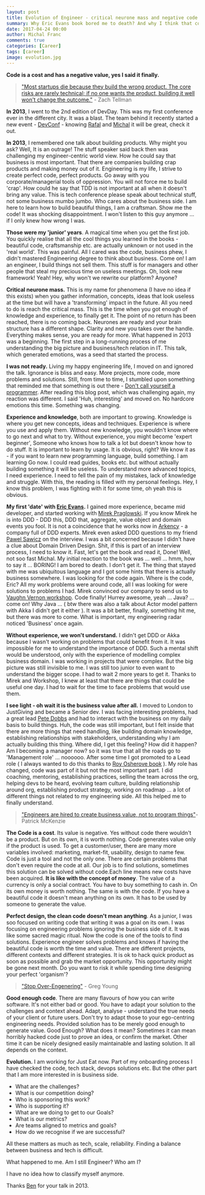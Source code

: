```yaml
---
layout: post
title: Evolution of Engineer - critical neurone mass and negative code value 
summary: Why Eric Evans book bored me to death? And why I think that code is useless. My thoughts on engineer learning process from a technical minded person to a balanced tech / business focused professional. An important post for every engineer to read.
date: 2017-04-24 00:00
author: Michal Franc
comments: true
categories: [Career]
tags: [career]
image: evolution.jpg
---
```


**Code is a cost and has a negative value, yes I said it finally.**

> ["Most startups die because they build the wrong product. The core risks are rarely technical; if no one wants the product, building it well won't change the outcome."][10] - Zach Tellman

**In 2013**, I went to the 2nd edition of DevDay. This was my first conference ever in the different city. It was a blast. The team behind it recently started a new event - [DevConf][0] - knowing [Rafal][1] and [Michal][2] it will be great, check it out. 

**In 2013**, I remembered one talk about building products. Why might you ask? Well, It is an outrage! The stuff speaker said back then was challenging my engineer-centric world view. How he could say that business is most important. That there are companies building crap products and making money out of it. Engineering is my life, I strive to create perfect code, perfect products. Go away with you corporate/managerial tools of oppression. You will not force me to build 'crap'. How could he say that TDD is not important at all when it doesn't bring any value. This is tech conference please speak about technical stuff, not some business mumbo jumbo. Who cares about the business side. I am here to learn how to build beautiful things, I am a craftsman. Show me the code! It was shocking disappointment. I won't listen to this guy anymore ... if I only knew how wrong I was.

**Those were my 'junior' years**. A magical time when you get the first job. You quickly realise that all the cool things you learned in the books - beautiful code, craftsmanship etc. are actually unknown or not used in the 'real world'. This was painful. All I cared was the code, business phew, I didn't mastered Engineering degree to think about business. Come on! I am an engineer, I build things not sell them. This stuff is for managers and other people that steal my precious time on useless meetings. Oh, look new framework! Yeah! Hey, why won't we rewrite our platform? Anyone?

**Critical neurone mass.** This is my name for phenomena (I have no idea if this exists) when you gather information, concepts, ideas that look useless at the time but will have a 'transforming' impact in the future. All you need to do is reach the critical mass. This is the time when you got enough of knowledge and experience, to finally get it. The point of no return has been reached, there is no coming back. Neurones are ready and your brain structure has a different shape. Clarity and new you takes over the handle. Everything makes sense, you are ready for more. What happened in 2013 was a beginning. The first step in a long-running process of me understanding the big picture and business/tech relation in IT. This talk, which generated emotions, was a seed that started the process.

**I was not ready.** Living my happy engineering life, I moved on and ignored the talk. Ignorance is bliss and easy. More projects, more code, more problems and solutions. Still, from time to time, I stumbled upon something that reminded me that something is out there - [Don't call yourself a programmer][3]. After reading this blog post, which was challenging again, my reaction was different. I said 'Huh, interesting' and moved on. No hardcore emotions this time. Something was changing.

**Experience and knowledge**, both are important to growing. Knowledge is where you get new concepts, ideas and techniques. Experience is where you use and apply them. Without new knowledge, you wouldn't know where to go next and what to try. Without experience, you might become 'expert beginner', Someone who knows how to talk a lot but doesn't know how to do stuff. It is important to learn by usage. It is obvious, right? We know it as - if you want to learn new programming language, build something. I am learning Go now. I could read guides, books etc. but without actually building something it will be useless. To understand more advanced topics, I need experience. I need to fell the pain of my mistakes, lack of knowledge and struggle. With this, the reading is filled with my personal feelings. Hey, I know this problem, I was fighting with it for some time, oh yeah this is obvious. 

**My first 'date' with [Eric Evans][4].** I gained more experience, became mid developer, and started working with [Mirek Praglowski][5]. If you know Mirek he is into DDD - DDD this, DDD that, aggregate, value object and domain events you fool. It is not a coincidence that he works now in [Arkency][11] - a company full of DDD experts. Mirek even asked DDD questions to my friend [Pawel Sawicz][6] on the interview. I was a bit concerned because I didn't have a clue about Domain Driven Design. Shit, if this is part of an interview process, I need to know it. Fast, let's get the book and read it, Done! Well, not soo fast Michal. My initial reaction to the book was ... well ... hmm, how to say it ... BORING! I am bored to death. I don't get it. The thing that stayed with me was ubiquitous language and I got some hints that there is actually business somewhere. I was looking for the code again. Where is the code, Eric? All my work problems were around code, all I was looking for were solutions to problems I had. Mirek convinced our company to send us to [Vaughn Vernon workshop][7]. Code finally! Hurrey awesome, yeah ... Java? ... come on! Why Java ... ( btw there was also a talk about Actor model pattern with Akka I didn't get it either ). It was a bit better, finally, something hit me, but there was more to come. What is important, my engineering radar noticed 'Business' once again.

**Without experience, we won't understand.** I didn't get DDD or Akka because I wasn't working on problems that could benefit from it. It was impossible for me to understand the importance of DDD. Such a mental shift would be understood, only with the experience of modelling complex business domain. I was working in projects that were complex. But the big picture was still invisible to me. I was still too junior to even want to understand the bigger scope. I had to wait 2 more years to get it. Thanks to Mirek and Workshop, I knew at least that there are things that could be useful one day. I had to wait for the time to face problems that would use them.

**I see light - oh wait it is the business value after all.** I moved to London to JustGiving and became a Senior dev. I was facing interesting problems, had a great lead [Pete Dobbs][8] and had to interact with the business on my daily basis to build things. Huh, the code was still important, but I felt inside that there are more things that need handling, like building domain knowledge, establishing relationships with stakeholders, understanding why I am actually building this thing. Where did, I get this feeling? How did it happen? Am I becoming a manager now? so it was true that all the roads go to 'Management role' ... noooooo. After some time I got promoted to a Lead role ( I always wanted to do this thanks to [Roy Osherove book][9] ). My role has changed, code was part of it but not the most important part. I did coaching, mentoring, establishing practices, selling the team across the org, helping devs to be heard, evolving team culture, building relationship around org, establishing product strategy, working on roadmap ... a lot of different things not related to my engineering side. All this helped me to finally understand.

> ["Engineers are hired to create business value, not to program things"][3]- Patrick McKenzie

**The Code is a cost**. Its value is negative. Yes without code there wouldn't be a product. But on its own, it is worth nothing. Code generates value only if the product is used. To get a customer/user, there are many more variables involved: marketing, market-fit, usability, design to name few. Code is just a tool and not the only one. There are certain problems that don't even require the code at all. Our job is to find solutions, sometimes this solution can be solved without code.Each line means new costs have been acquired. **It is like with the concept of money**. The value of a currency is only a social contract. You have to buy something to cash in. On its own money is worth nothing. The same is with the code. If you have a beautiful code it doesn't mean anything on its own. It has to be used by someone to generate the value.

**Perfect design, the clean code doesn't mean anything**. As a junior, I was soo focused on writing code that writing it was a goal on its own. I was focusing on engineering problems ignoring the business side of it. It was like some sacred magic ritual. Now the code is one of the tools to find solutions. Experience engineer solves problems and knows if having the beautiful code is worth the time and value. There are different projects, different contexts and different strategies. It is ok to hack quick product as soon as possible and grab the market opportunity. This opportunity might be gone next month. Do you want to risk it while spending time designing your perfect 'organism'?

> ["Stop Over-Engenering"][12] - Greg Young

**Good enough code**. There are many flavours of how you can write software. It's not either bad or good. You have to adapt your solution to the challenges and context ahead. Adapt, analyse - understand the true needs of your client or future users. Don't try to adapt those to your ego-centring engineering needs. Provided solution has to be merely good enough to generate value. Good Enough? What does it mean? Sometimes it can mean horribly hacked code just to prove an idea, or confirm the market. Other time it can be nicely designed easily maintainable and lasting solution. It all depends on the context.

**Evolution.** I am working for Just Eat now. Part of my onboarding process I have checked the code, tech stack, devops solutions etc. But the other part that I am more interested in is business side. 

* What are the challenges? 
* What is our competition doing?
* Who is sponsoring this work? 
* Who is supporting it? 
* What are we doing to get to our Goals? 
* What is our metrics? 
* Are teams aligned to metrics and goals? 
* How do we recognise if we are successful?

All these matters as much as tech, scale, reliability. Finding a balance between business and tech is difficult.

What happened to me. Am I still Engineer? 
Who am I?

I have no idea how to classify myself anymore.

Thanks [Ben][13] for your talk in 2013.

[0]: http://devconf.pl
[1]: https://twitter.com/rafek
[2]: https://twitter.com/mihcall
[3]: http://www.kalzumeus.com/2011/10/28/dont-call-yourself-a-programmer/
[4]: https://www.amazon.co.uk/Domain-driven-Design-Tackling-Complexity-Software/dp/0321125215
[5]: http://praglowski.com/
[6]: http://pawel.sawicz.eu/
[7]: https://www.amazon.co.uk/Implementing-Domain-Driven-Design-Vaughn-Vernon/dp/0321834577
[8]: https://twitter.com/rokitsalad
[9]: https://leanpub.com/teamleader
[10]: https://hackernoon.com/senior-engineers-reduce-risk-5ab2adc13c97#.lom3dx306
[11]: https://arkency.com/
[12]: https://www.youtube.com/watch?v=GRr4xeMn1uU
[13]: https://twitter.com/ben_hall
